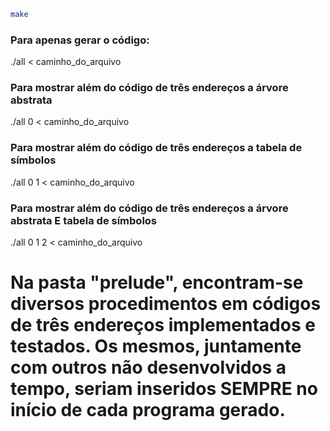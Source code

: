 ```sh
make
```

### Para apenas gerar o código:
  ./all < caminho_do_arquivo
### Para mostrar além do código de três endereços a árvore abstrata
  ./all 0 < caminho_do_arquivo
### Para mostrar além do código de três endereços a tabela de símbolos
  ./all 0 1 < caminho_do_arquivo
### Para mostrar além do código de três endereços a árvore abstrata E tabela de símbolos
  ./all 0 1 2 < caminho_do_arquivo

# Na pasta "prelude", encontram-se diversos procedimentos em códigos de três endereços implementados e testados. Os mesmos, juntamente com outros não desenvolvidos a tempo, seriam inseridos SEMPRE no início de cada programa gerado.